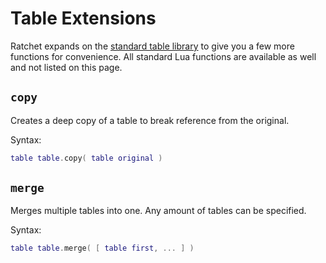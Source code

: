 # Table Extensions
Ratchet expands on the [standard table library](http://lua-users.org/wiki/TableLibraryTutorial) to give you a few more functions for convenience.
All standard Lua functions are available as well and not listed on this page.

## `copy` <Badge type="info" text="function" />
Creates a deep copy of a table to break reference from the original.

Syntax:
```lua
table table.copy( table original )
```

## `merge` <Badge type="info" text="function" />
Merges multiple tables into one. Any amount of tables can be specified.

Syntax:
```lua
table table.merge( [ table first, ... ] )
```